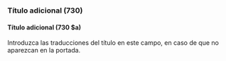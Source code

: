 ### Título adicional (730)

#### Título adicional (730 $a)
Introduzca las traducciones del título en este campo, en caso de que no aparezcan en la portada.
